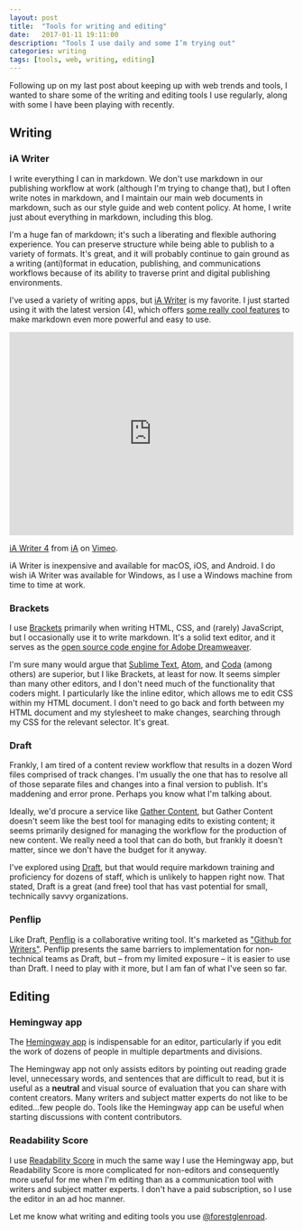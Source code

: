 ```yaml
---
layout: post
title:  "Tools for writing and editing"
date:   2017-01-11 19:11:00
description: "Tools I use daily and some I’m trying out"
categories: writing
tags: [tools, web, writing, editing]
---
```

Following up on my last post about keeping up with web trends and tools, I wanted to share some of the writing and editing tools I use regularly, along with some I have been playing with recently.

## Writing

### iA Writer
I write everything I can in markdown. We don't use markdown in our publishing workflow at work (although I'm trying to change that), but I often write notes in markdown, and I maintain our main web documents in markdown, such as our style guide and web content policy. At home, I write just about everything in markdown, including this blog.

I'm a huge fan of markdown; it's such a liberating and flexible authoring experience. You can preserve structure while being able to publish to a variety of formats. It's great, and it will probably continue to gain ground as a writing (anti)format in education, publishing, and communications workflows because of its ability to traverse print and digital publishing environments.

I've used a variety of writing apps, but [iA Writer](https://ia.net/writer/) is my favorite. I just started using it with the latest version (4), which offers [some really cool features](https://ia.net/writer/about/) to make markdown even more powerful and easy to use.

<div class="videowrapper">
    <iframe src="https://player.vimeo.com/video/191969564?title=0&byline=0&portrait=0" width="100%" height="360" frameborder="0" webkitallowfullscreen mozallowfullscreen allowfullscreen></iframe>
</div>
<p><a href="https://vimeo.com/191969564">iA Writer 4</a> from <a href="https://vimeo.com/iamotion">iA</a> on <a href="https://vimeo.com">Vimeo</a>.</p>

iA Writer is inexpensive and available for macOS, iOS, and Android. I do wish iA Writer was available for Windows, as I use a Windows machine from time to time at work.

### Brackets
I use [Brackets](http://brackets.io/) primarily when writing HTML, CSS, and (rarely) JavaScript, but I occasionally use it to write markdown. It's a solid text editor, and it serves as the [open source code engine for Adobe Dreamweaver](http://blog.brackets.io/2016/11/10/brackets-1-8-is-now-available/). 

I'm sure many would argue that [Sublime Text](https://www.sublimetext.com/), [Atom](https://atom.io/), and [Coda](https://panic.com/coda/) (among others) are superior, but I like Brackets, at least for now. It seems simpler than many other editors, and I don't need much of the functionality that coders might. I particularly like the inline editor, which allows me to edit CSS within my HTML document. I don't need to go back and forth between my HTML document and my stylesheet to make changes, searching through my CSS for the relevant selector. It's great.

### Draft
Frankly, I am tired of a content review workflow that results in a dozen Word files comprised of track changes. I'm usually the one that has to resolve all of those separate files and changes into a final version to publish. It's maddening and error prone. Perhaps you know what I'm talking about.

Ideally, we'd procure a service like [Gather Content](https://gathercontent.com/), but Gather Content doesn't seem like the best tool for managing edits to existing content; it seems primarily designed for managing the workflow for the production of new content. We really need a tool that can do both, but frankly it doesn't matter, since we don't have the budget for it anyway.

I've explored using [Draft](https://draftin.com/), but that would require markdown training and proficiency for dozens of staff, which is unlikely to happen right now. That stated, Draft is a great (and free) tool that has vast potential for small, technically savvy organizations.

### Penflip
Like Draft, [Penflip](https://www.penflip.com/) is a collaborative writing tool. It's marketed as ["Github for Writers"](http://www.madebyloren.com/github-for-writers). Penflip presents the same barriers to implementation for non-technical teams as Draft, but – from my limited exposure – it is easier to use than Draft. I need to play with it more, but I am fan of what I've seen so far.

## Editing

### Hemingway app
The [Hemingway app](http://www.hemingwayapp.com/) is indispensable for an editor, particularly if you edit the work of dozens of people in multiple departments and divisions. 

The Hemingway app not only assists editors by pointing out reading grade level, unnecessary words, and sentences that are difficult to read, but it is useful as a **neutral** and visual source of evaluation that you can share with content creators. Many writers and subject matter experts do not like to be edited...few people do. Tools like the Hemingway app can be useful when starting discussions with content contributors. 

### Readability Score
I use [Readability Score](https://readability-score.com/) in much the same way I use the Hemingway app, but Readability Score is more complicated for non-editors and consequently more useful for me when I'm editing than as a communication tool with writers and subject matter experts. I don't have a paid subscription, so I use the editor in an ad hoc manner.

Let me know what writing and editing tools you use [@forestglenroad](https://twitter.com/forestglenroad).




